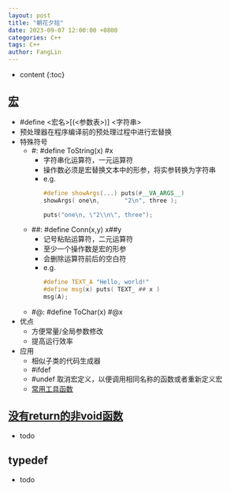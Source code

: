 ```yaml
---
layout: post
title: "朝花夕拾"
date: 2023-09-07 12:00:00 +0800
categories: C++
tags: C++
author: FangLin
---
```


* content
{:toc}

## [宏](http://c.biancheng.net/view/446.html)

- #define <宏名>[(<参数表>)] <字符串>
- 预处理器在程序编译前的预处理过程中进行宏替换
- 特殊符号
  - \#: #define ToString(x) #x
    - 字符串化运算符，一元运算符
    - 操作数必须是宏替换文本中的形参，将实参转换为字符串
    - e.g.
      ```c++
      #define showArgs(...) puts(#__VA_ARGS__)
      showArgs( one\n,       "2\n", three );
      ```
      ```c++
      puts("one\n, \"2\\n\", three");
      ```
  - \##: #define Conn(x,y) x##y
    - 记号粘贴运算符，二元运算符
    - 至少一个操作数是宏的形参
    - 会删除运算符前后的空白符
    - e.g.
      ```c++
      #define TEXT_A "Hello, world!"
      #define msg(x) puts( TEXT_ ## x )
      msg(A);
      ```
  - \#@: #define ToChar(x) #@x
- 优点
  - 方便常量/全局参数修改
  - 提高运行效率
- 应用
  - 相似子类的代码生成器
  - #ifdef
  - #undef 取消宏定义，以便调用相同名称的函数或者重新定义宏
  - [常用工具函数](https://www.cnblogs.com/fnlingnzb-learner/p/6903966.html)

## [没有return的非void函数](https://moefactory.com/2603.moe)

- todo

## typedef

- todo
